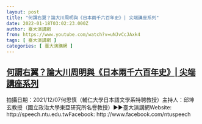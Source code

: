 ```yaml
---
layout: post
title: "何謂右翼？論大川周明與《日本兩千六百年史》| 尖端講座系列"
date: 2022-01-18T03:02:23.000Z
author: 臺大演講網
from: https://www.youtube.com/watch?v=uNJvCcJAxk4
tags: [ 臺大演講網 ]
categories: [ 臺大演講網 ]
---
```

<!--1642474943000-->
[何謂右翼？論大川周明與《日本兩千六百年史》| 尖端講座系列](https://www.youtube.com/watch?v=uNJvCcJAxk4)
------

<div>
拍攝日期：2021/12/07何思慎（輔仁大學日本語文學系特聘教授）主持人：邱坤玄教授（國立政治大學東亞研究所名譽教授）►►臺大演講網Website: http://speech.ntu.edu.twFacebook: http://www.facebook.com/ntuspeech
</div>
